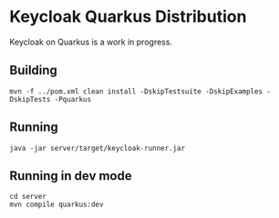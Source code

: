 # Keycloak Quarkus Distribution

Keycloak on Quarkus is a work in progress.

## Building

    mvn -f ../pom.xml clean install -DskipTestsuite -DskipExamples -DskipTests -Pquarkus

## Running

    java -jar server/target/keycloak-runner.jar
    
## Running in dev mode

    cd server
    mvn compile quarkus:dev

